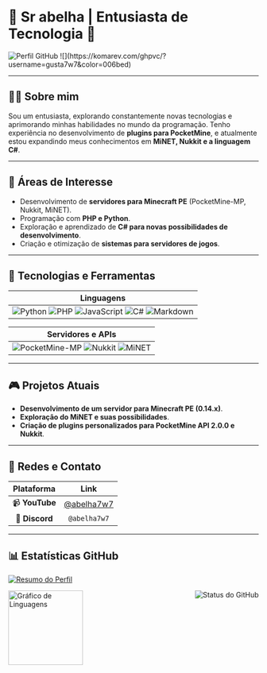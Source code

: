 # 🐝 Sr abelha | Entusiasta de Tecnologia 🍯

<img src="https://img.shields.io/static/v1?label=Perfil&message=Sr%20Abelha&color=f8efd4&style=for-the-badge&logo=GitHub" alt="Perfil GitHub">
![](https://komarev.com/ghpvc/?username=gusta7w7&color=006bed)

---

## 👨‍💻 Sobre mim

Sou um entusiasta, explorando constantemente novas tecnologias e aprimorando minhas habilidades no mundo da programação. Tenho experiência no desenvolvimento de **plugins para PocketMine**, e atualmente estou expandindo meus conhecimentos em **MiNET, Nukkit e a linguagem C#**.

---

## 🚀 Áreas de Interesse

- Desenvolvimento de **servidores para Minecraft PE** (PocketMine-MP, Nukkit, MiNET).
- Programação com **PHP e Python**.
- Exploração e aprendizado de **C# para novas possibilidades de desenvolvimento**.
- Criação e otimização de **sistemas para servidores de jogos**.

---

## 🎯 Tecnologias e Ferramentas

| **Linguagens** |
| :---: |
| ![Python](https://img.shields.io/badge/Python-3776AB?style=for-the-badge&logo=python&logoColor=white) ![PHP](https://img.shields.io/badge/PHP-777BB4?style=for-the-badge&logo=php&logoColor=white) ![JavaScript](https://img.shields.io/badge/javascript-%23323330.svg?style=for-the-badge&logo=javascript&logoColor=%23F7DF1E) ![C#](https://img.shields.io/badge/C%23-239120.svg?style=for-the-badge&logo=c-sharp&logoColor=white) ![Markdown](https://img.shields.io/badge/markdown-%23000000.svg?style=for-the-badge&logo=markdown&logoColor=white) |

| **Servidores e APIs** |
| :---: |
| ![PocketMine-MP](https://img.shields.io/badge/PocketMine-MP-1E90FF?style=for-the-badge&logo=minecraft&logoColor=white) ![Nukkit](https://img.shields.io/badge/Nukkit-32CD32?style=for-the-badge&logo=minecraft&logoColor=white) ![MiNET](https://img.shields.io/badge/MiNET-FFD700?style=for-the-badge&logo=minecraft&logoColor=white) |

---

## 🎮 Projetos Atuais

- **Desenvolvimento de um servidor para Minecraft PE (0.14.x)**.
- **Exploração do MiNET e suas possibilidades**.
- **Criação de plugins personalizados para PocketMine API 2.0.0 e Nukkit**.

---

## 📡 Redes e Contato

| **Plataforma** | **Link** |
|:-------------:|:--------------------------------:|
| 📹 **YouTube** | [@abelha7w7](https://youtube.com/@abelha7w7) |
| 💬 **Discord** | `@abelha7w7` |

---

## 📊 Estatísticas GitHub

[![Resumo do Perfil](https://github-profile-summary-cards.vercel.app/api/cards/profile-details?username=gusta7w7&theme=solarized_dark)](#)

<img align="right" src="https://github-readme-stats.vercel.app/api?username=gusta7w7&show_icons=true&title_color=783c00&text_color=af552e&icon_color=783c00&bg_color=f8efd4&cache_seconds=2300" alt="Status do GitHub">

<img src="https://github-readme-stats.vercel.app/api/top-langs?username=gusta7w7&locale=en&hide_title=false&layout=compact&card_width=320&langs_count=5&theme=dracula&hide_border=false" height="150" alt="Gráfico de Linguagens">
